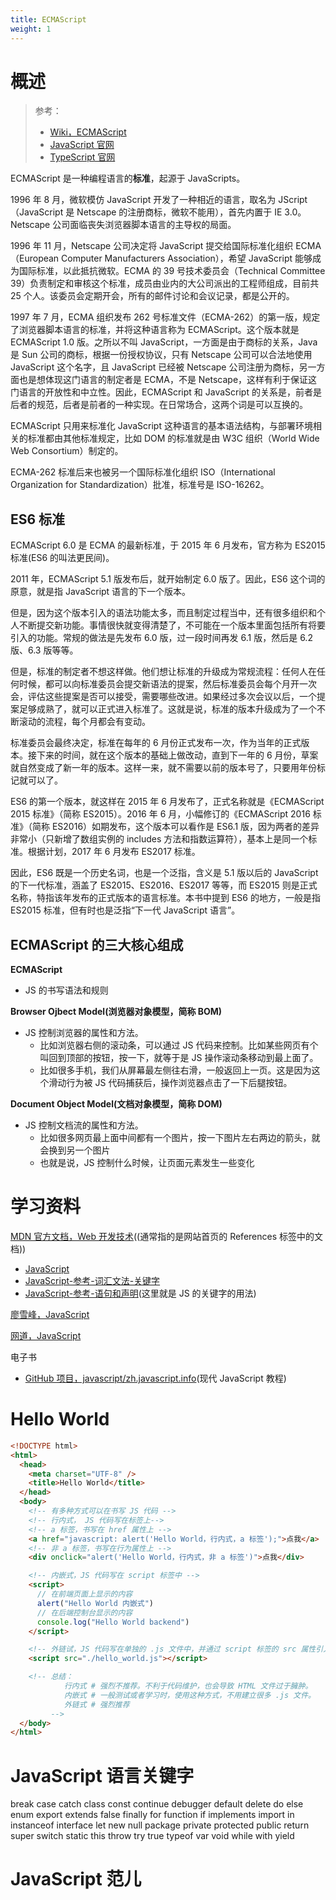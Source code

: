 ```yaml
---
title: ECMAScript
weight: 1
---
```


# 概述

> 参考：
> - [Wiki，ECMAScript](https://en.wikipedia.org/wiki/ECMAScript)
> - [JavaScript 官网](https://www.javascript.com/)
> - [TypeScript 官网](https://www.typescriptlang.org/)

ECMAScript 是一种编程语言的**标准**，起源于 JavaScripts。

1996 年 8 月，微软模仿 JavaScript 开发了一种相近的语言，取名为 JScript（JavaScript 是 Netscape 的注册商标，微软不能用），首先内置于 IE 3.0。Netscape 公司面临丧失浏览器脚本语言的主导权的局面。

1996 年 11 月，Netscape 公司决定将 JavaScript 提交给国际标准化组织 ECMA（European Computer Manufacturers Association），希望 JavaScript 能够成为国际标准，以此抵抗微软。ECMA 的 39 号技术委员会（Technical Committee 39）负责制定和审核这个标准，成员由业内的大公司派出的工程师组成，目前共 25 个人。该委员会定期开会，所有的邮件讨论和会议记录，都是公开的。

1997 年 7 月，ECMA 组织发布 262 号标准文件（ECMA-262）的第一版，规定了浏览器脚本语言的标准，并将这种语言称为 ECMAScript。这个版本就是 ECMAScript 1.0 版。之所以不叫 JavaScript，一方面是由于商标的关系，Java 是 Sun 公司的商标，根据一份授权协议，只有 Netscape 公司可以合法地使用 JavaScript 这个名字，且 JavaScript 已经被 Netscape 公司注册为商标，另一方面也是想体现这门语言的制定者是 ECMA，不是 Netscape，这样有利于保证这门语言的开放性和中立性。因此，ECMAScript 和 JavaScript 的关系是，前者是后者的规范，后者是前者的一种实现。在日常场合，这两个词是可以互换的。

ECMAScript 只用来标准化 JavaScript 这种语言的基本语法结构，与部署环境相关的标准都由其他标准规定，比如 DOM 的标准就是由 W3C 组织（World Wide Web Consortium）制定的。

ECMA-262 标准后来也被另一个国际标准化组织 ISO（International Organization for Standardization）批准，标准号是 ISO-16262。

## ES6 标准

ECMAScript 6.0 是 ECMA 的最新标准，于 2015 年 6 月发布，官方称为 ES2015 标准(ES6 的叫法更民间)。

2011 年，ECMAScript 5.1 版发布后，就开始制定 6.0 版了。因此，ES6 这个词的原意，就是指 JavaScript 语言的下一个版本。

但是，因为这个版本引入的语法功能太多，而且制定过程当中，还有很多组织和个人不断提交新功能。事情很快就变得清楚了，不可能在一个版本里面包括所有将要引入的功能。常规的做法是先发布 6.0 版，过一段时间再发 6.1 版，然后是 6.2 版、6.3 版等等。

但是，标准的制定者不想这样做。他们想让标准的升级成为常规流程：任何人在任何时候，都可以向标准委员会提交新语法的提案，然后标准委员会每个月开一次会，评估这些提案是否可以接受，需要哪些改进。如果经过多次会议以后，一个提案足够成熟了，就可以正式进入标准了。这就是说，标准的版本升级成为了一个不断滚动的流程，每个月都会有变动。

标准委员会最终决定，标准在每年的 6 月份正式发布一次，作为当年的正式版本。接下来的时间，就在这个版本的基础上做改动，直到下一年的 6 月份，草案就自然变成了新一年的版本。这样一来，就不需要以前的版本号了，只要用年份标记就可以了。

ES6 的第一个版本，就这样在 2015 年 6 月发布了，正式名称就是《ECMAScript 2015 标准》（简称 ES2015）。2016 年 6 月，小幅修订的《ECMAScript 2016 标准》（简称 ES2016）如期发布，这个版本可以看作是 ES6.1 版，因为两者的差异非常小（只新增了数组实例的 includes 方法和指数运算符），基本上是同一个标准。根据计划，2017 年 6 月发布 ES2017 标准。

因此，ES6 既是一个历史名词，也是一个泛指，含义是 5.1 版以后的 JavaScript 的下一代标准，涵盖了 ES2015、ES2016、ES2017 等等，而 ES2015 则是正式名称，特指该年发布的正式版本的语言标准。本书中提到 ES6 的地方，一般是指 ES2015 标准，但有时也是泛指“下一代 JavaScript 语言”。

## ECMAScript 的三大核心组成

**ECMAScript**

- JS 的书写语法和规则

**Browser Ojbect Model(浏览器对象模型，简称 BOM)**

- JS 控制浏览器的属性和方法。
  - 比如浏览器右侧的滚动条，可以通过 JS 代码来控制。比如某些网页有个叫回到顶部的按钮，按一下，就等于是 JS 操作滚动条移动到最上面了。
  - 比如很多手机，我们从屏幕最左侧往右滑，一般返回上一页。这是因为这个滑动行为被 JS 代码捕获后，操作浏览器点击了一下后腿按钮。

**Document Object Model(文档对象模型，简称 DOM)**

- JS 控制文档流的属性和方法。
  - 比如很多网页最上面中间都有一个图片，按一下图片左右两边的箭头，就会换到另一个图片
  - 也就是说，JS 控制什么时候，让页面元素发生一些变化

# 学习资料

[MDN 官方文档，Web 开发技术](https://developer.mozilla.org/en-US/docs/Web)((通常指的是网站首页的 References 标签中的文档))

- [JavaScript](https://developer.mozilla.org/en-US/docs/Web/JavaScript)
- [JavaScript-参考-词汇文法-关键字](https://developer.mozilla.org/en-US/docs/Web/JavaScript/Reference/Lexical_grammar#keywords)
- [JavaScript-参考-语句和声明](https://developer.mozilla.org/zh-CN/docs/Web/JavaScript/Reference/Statements)(这里就是 JS 的关键字的用法)

[廖雪峰，JavaScript](https://www.liaoxuefeng.com/wiki/1022910821149312)

[网道，JavaScript](https://wangdoc.com/javascript/index.html)

电子书

- [GitHub 项目，javascript/zh.javascript.info](https://github.com/javascript-tutorial/zh.javascript.info/tree/master)(现代 JavaScript 教程)

# Hello World

```html
<!DOCTYPE html>
<html>
  <head>
    <meta charset="UTF-8" />
    <title>Hello World</title>
  </head>
  <body>
    <!-- 有多种方式可以在书写 JS 代码 -->
    <!-- 行内式， JS 代码写在标签上-->
    <!-- a 标签，书写在 href 属性上 -->
    <a href="javascript: alert('Hello World，行内式，a 标签');">点我</a>
    <!-- 非 a 标签，书写在行为属性上 -->
    <div onclick="alert('Hello World，行内式，非 a 标签')">点我</div>

    <!-- 内嵌式，JS 代码写在 script 标签中 -->
    <script>
      // 在前端页面上显示的内容
      alert("Hello World 内嵌式")
      // 在后端控制台显示的内容
      console.log("Hello World backend")
    </script>

    <!-- 外链试，JS 代码写在单独的 .js 文件中，并通过 script 标签的 src 属性引入 .js 文件 -->
    <script src="./hello_world.js"></script>

    <!-- 总结：
            行内式 # 强烈不推荐。不利于代码维护，也会导致 HTML 文件过于臃肿。
            内嵌式 # 一般测试或者学习时，使用这种方式，不用建立很多 .js 文件。
            外链式 # 强烈推荐
         -->
  </body>
</html>
```

# JavaScript 语言关键字

break
case
catch
class
const
continue
debugger
default
delete
do
else
enum
export
extends
false
finally
for
function
if
implements
import
in
instanceof
interface
let
new
null
package
private
protected
public
return
super
switch
static
this
throw
try
true
typeof
var
void
while
with
yield

# JavaScript 范儿
